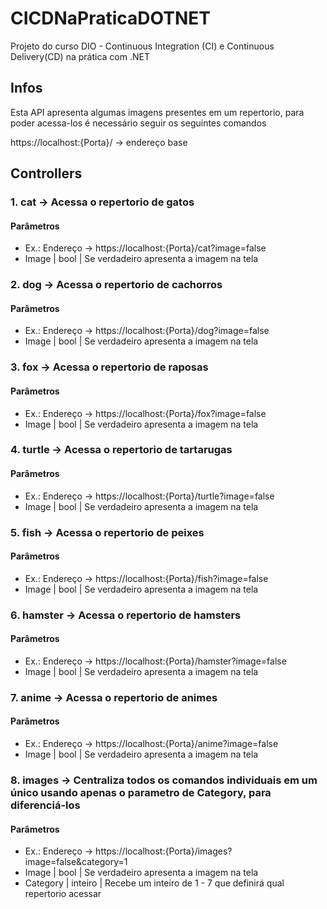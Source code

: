 # CICDNaPraticaDOTNET
Projeto do curso DIO - Continuous Integration (CI) e Continuous Delivery(CD) na prática com .NET

## Infos
Esta API apresenta algumas imagens presentes em um repertorio, para poder acessa-los é necessário seguir os seguintes comandos

https://localhost:{Porta}/ -> endereço base

## Controllers
### 1. cat -> Acessa o repertorio de gatos
#### Parâmetros
- Ex.: Endereço -> https://localhost:{Porta}/cat?image=false
- Image | bool | Se verdadeiro apresenta a imagem na tela

### 2. dog -> Acessa o repertorio de cachorros
#### Parâmetros
- Ex.: Endereço -> https://localhost:{Porta}/dog?image=false
- Image | bool | Se verdadeiro apresenta a imagem na tela

### 3. fox -> Acessa o repertorio de raposas
#### Parâmetros
- Ex.: Endereço -> https://localhost:{Porta}/fox?image=false
- Image | bool | Se verdadeiro apresenta a imagem na tela

### 4. turtle -> Acessa o repertorio de tartarugas
#### Parâmetros
- Ex.: Endereço -> https://localhost:{Porta}/turtle?image=false
- Image | bool | Se verdadeiro apresenta a imagem na tela

### 5. fish -> Acessa o repertorio de peixes
#### Parâmetros
- Ex.: Endereço -> https://localhost:{Porta}/fish?image=false
- Image | bool | Se verdadeiro apresenta a imagem na tela

### 6. hamster -> Acessa o repertorio de hamsters
#### Parâmetros
- Ex.: Endereço -> https://localhost:{Porta}/hamster?image=false
- Image | bool | Se verdadeiro apresenta a imagem na tela

### 7. anime -> Acessa o repertorio de animes
#### Parâmetros
- Ex.: Endereço -> https://localhost:{Porta}/anime?image=false
- Image | bool | Se verdadeiro apresenta a imagem na tela

### 8. images -> Centraliza todos os comandos individuais em um único usando apenas o parametro de Category, para diferenciá-los
#### Parâmetros
- Ex.: Endereço -> https://localhost:{Porta}/images?image=false&category=1
- Image | bool | Se verdadeiro apresenta a imagem na tela
- Category | inteiro | Recebe um inteiro de 1 - 7 que definirá qual repertorio acessar
